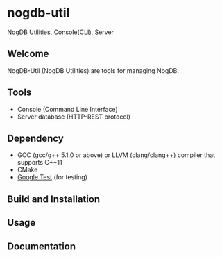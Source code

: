 # nogdb-util
NogDB Utilities, Console(CLI), Server

## Welcome
NogDB-Util (NogDB Utilities) are tools for managing NogDB.

## Tools
* Console (Command Line Interface)
* Server database (HTTP-REST protocol)

## Dependency
* GCC (gcc/g++ 5.1.0 or above) or LLVM (clang/clang++) compiler that supports C++11
* CMake
* [Google Test](https://github.com/google/googletest/) (for testing)

## Build and Installation

## Usage

## Documentation

